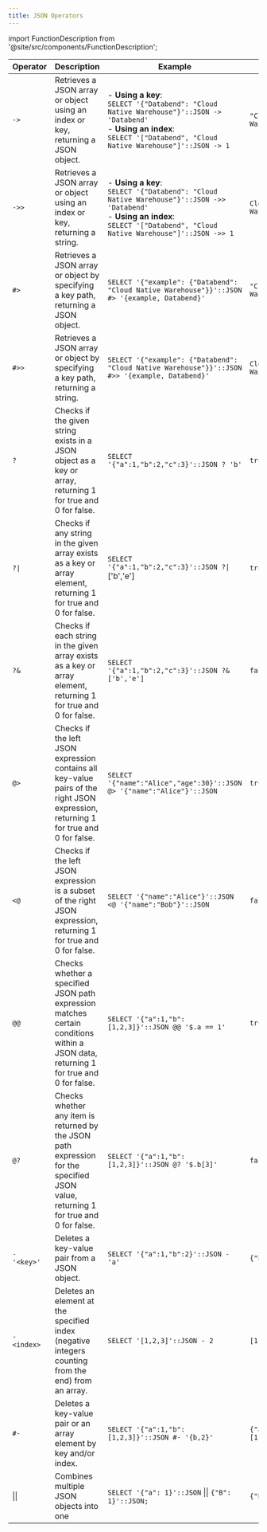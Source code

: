 ```yaml
---
title: JSON Operators
---
```


import FunctionDescription from '@site/src/components/FunctionDescription';

<FunctionDescription description="Introduced or updated: v1.2.644"/>

| Operator    | Description                                                                                                                          | Example                                                                                                                                                                                   | Result                     |
| ----------- | ------------------------------------------------------------------------------------------------------------------------------------ | ----------------------------------------------------------------------------------------------------------------------------------------------------------------------------------------- | -------------------------- |
| `->`        | Retrieves a JSON array or object using an index or key, returning a JSON object.                                                     | - **Using a key**:<br/>`SELECT '{"Databend": "Cloud Native Warehouse"}'::JSON -> 'Databend'`<br/>- **Using an index**:<br/>`SELECT '["Databend", "Cloud Native Warehouse"]'::JSON -> 1`   | `"Cloud Native Warehouse"` |
| `->>`       | Retrieves a JSON array or object using an index or key, returning a string.                                                          | - **Using a key**:<br/>`SELECT '{"Databend": "Cloud Native Warehouse"}'::JSON ->> 'Databend'`<br/>- **Using an index**:<br/>`SELECT '["Databend", "Cloud Native Warehouse"]'::JSON ->> 1` | `Cloud Native Warehouse`   |
| `#>`        | Retrieves a JSON array or object by specifying a key path, returning a JSON object.                                                  | `SELECT '{"example": {"Databend": "Cloud Native Warehouse"}}'::JSON #> '{example, Databend}'`                                                                                             | `"Cloud Native Warehouse"` |
| `#>>`       | Retrieves a JSON array or object by specifying a key path, returning a string.                                                       | `SELECT '{"example": {"Databend": "Cloud Native Warehouse"}}'::JSON #>> '{example, Databend}'`                                                                                            | `Cloud Native Warehouse`   |
| `?`         | Checks if the given string exists in a JSON object as a key or array, returning 1 for true and 0 for false.                          | `SELECT '{"a":1,"b":2,"c":3}'::JSON ? 'b'`                                                                                                                                                | `true`                     |
| `?\|`       | Checks if any string in the given array exists as a key or array element, returning 1 for true and 0 for false.                      | `SELECT '{"a":1,"b":2,"c":3}'::JSON ?\|` ['b','e']                                                                                                                                        | `true`                     |
| `?&`        | Checks if each string in the given array exists as a key or array element, returning 1 for true and 0 for false.                     | `SELECT '{"a":1,"b":2,"c":3}'::JSON ?& ['b','e']`                                                                                                                                         | `false`                    |
| `@>`        | Checks if the left JSON expression contains all key-value pairs of the right JSON expression, returning 1 for true and 0 for false.  | `SELECT '{"name":"Alice","age":30}'::JSON @> '{"name":"Alice"}'::JSON`                                                                                                                    | `true`                     |
| `<@`        | Checks if the left JSON expression is a subset of the right JSON expression, returning 1 for true and 0 for false.                   | `SELECT '{"name":"Alice"}'::JSON <@ '{"name":"Bob"}'::JSON`                                                                                                                               | `false`                    |
| `@@`        | Checks whether a specified JSON path expression matches certain conditions within a JSON data, returning 1 for true and 0 for false. | `SELECT '{"a":1,"b":[1,2,3]}'::JSON @@ '$.a == 1'`                                                                                                                                        | `true`                     |
| `@?`        | Checks whether any item is returned by the JSON path expression for the specified JSON value, returning 1 for true and 0 for false.  | `SELECT '{"a":1,"b":[1,2,3]}'::JSON @? '$.b[3]'`                                                                                                                                          | `false`                    |
| `- '<key>'` | Deletes a key-value pair from a JSON object.                                                                                         | `SELECT '{"a":1,"b":2}'::JSON - 'a'`                                                                                                                                                      | `{"b":2}`                  |
| `- <index>` | Deletes an element at the specified index (negative integers counting from the end) from an array.                                   | `SELECT '[1,2,3]'::JSON - 2`                                                                                                                                                              | `[1,2]`                    |
| `#-`        | Deletes a key-value pair or an array element by key and/or index.                                                                    | `SELECT '{"a":1,"b":[1,2,3]}'::JSON #- '{b,2}'`                                                                                                                                           | `{"a":1,"b":[1,2]}`        |
| \|\|        |  Combines multiple JSON objects into one | `SELECT '{"a": 1}'::JSON` \|\| `{"B": 1}'::JSON;` | `{"B":1,"a":1}`|
